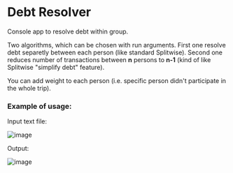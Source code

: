 # Debt Resolver
Console app to resolve debt within group.

Two algorithms, which can be chosen with run arguments. First one resolve debt separetly between each person (like standard Splitwise). Second one reduces number of transactions between **n** persons to **n-1** (kind of like Splitwise "simplify debt" feature).

You can add weight to each person (i.e. specific person didn't participate in the whole trip).

### Example of usage:

Input text file:

![image](https://user-images.githubusercontent.com/46055596/90331918-aeed8680-dfb8-11ea-8b44-60c8632ba95f.png)

Output:

![image](https://user-images.githubusercontent.com/46055596/90323959-049a4280-df69-11ea-97e6-d895441b686a.png)
